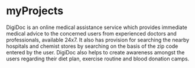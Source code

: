 # myProjects
DigiDoc is an online medical assistance service which provides immediate medical advice to the concerned users from experienced doctors and professionals, available 24x7.
It also has provision for searching the nearby hospitals and chemist stores by searching on the basis of the zip code entered by the user.
DigiDoc also helps to create awareness amongst the users regarding their diet plan, exercise routine and blood donation camps.
